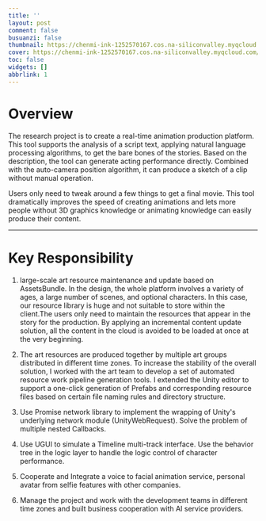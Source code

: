 ```yaml
---
title: ''
layout: post
comment: false
busuanzi: false
thumbnail: https://chenmi-ink-1252570167.cos.na-siliconvalley.myqcloud.com/Website/Portfolio/Minestory.png
cover: https://chenmi-ink-1252570167.cos.na-siliconvalley.myqcloud.com/Website/Portfolio/Minestory.png
toc: false
widgets: []
abbrlink: 1
---
```



# Overview

The research project is to create a real-time animation production platform. This tool supports the analysis of a script text, applying natural language processing algorithms, to get the bare bones of the stories. Based on the description, the tool can generate acting performance directly. Combined with the auto-camera position algorithm, it can produce a sketch of a clip without manual operation.

Users only need to tweak around a few things to get a final movie. This tool dramatically improves the speed of creating animations and lets more people without 3D graphics knowledge or animating knowledge can easily produce their content.



---
# Key Responsibility


1. large-scale art resource maintenance and update based on AssetsBundle. In the design, the whole platform involves a variety of ages, a large number of scenes, and optional characters. In this case, our resource library is huge and not suitable to store within the client.The users only need to maintain the resources that appear in the story for the production. By applying an incremental content update solution, all the content in the cloud is avoided to be loaded at once at the very beginning.

2. The art resources are produced together by multiple art groups distributed in different time zones. To increase the stability of the overall solution, I worked with the art team to develop a set of automated resource work pipeline generation tools.  I extended the Unity editor to support a one-click generation of Prefabs and corresponding resource files based on certain file naming rules and directory structure.

3. Use Promise network library to implement the wrapping of  Unity's underlying network module (UnityWebRequest). Solve the problem of multiple nested Callbacks. 
4. Use UGUI to simulate a Timeline multi-track interface. Use the behavior tree in the logic layer to handle the logic control of character performance.
5. Cooperate and Integrate a voice to facial animation service, personal avatar from selfie features with other companies. 
6. Manage the project and work with the development teams in different time zones and built business cooperation with AI service providers.


